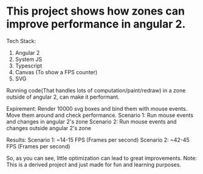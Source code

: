 # This project shows how zones can improve performance in angular 2. 
Tech Stack:
1. Angular 2
2. System JS 
3. Typescript
4. Canvas (To show a FPS counter)
5. SVG

Running code(That handles lots of computation/paint/redraw) in a zone outside of angular 2, can make it performant.

Expirement:
Render 10000 svg boxes and bind them with mouse events. Move them around and check performance.
Scenario 1: Run mouse events and changes in angular 2's zone
Scenario 2: Run mouse events and changes outside angular 2's zone

Results:
Scenario 1:  ~14-15 FPS (Frames per second)
Scenario 2:  ~42-45 FPS (Frames per second)

So, as you can see, little optimization can lead to great improvements.
 Note: This is a derived project and just made for fun and learning purposes.

 
